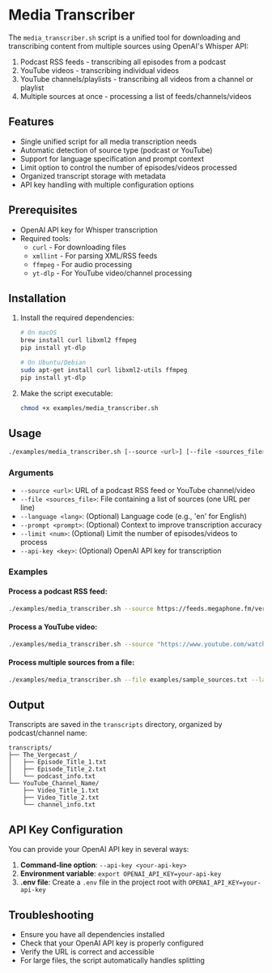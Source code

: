 # Media Transcriber

The `media_transcriber.sh` script is a unified tool for downloading and transcribing content from multiple sources using OpenAI's Whisper API:

1. Podcast RSS feeds - transcribing all episodes from a podcast
2. YouTube videos - transcribing individual videos
3. YouTube channels/playlists - transcribing all videos from a channel or playlist
4. Multiple sources at once - processing a list of feeds/channels/videos

## Features

- Single unified script for all media transcription needs
- Automatic detection of source type (podcast or YouTube)
- Support for language specification and prompt context
- Limit option to control the number of episodes/videos processed
- Organized transcript storage with metadata
- API key handling with multiple configuration options

## Prerequisites

- OpenAI API key for Whisper transcription
- Required tools:
  - `curl` - For downloading files
  - `xmllint` - For parsing XML/RSS feeds
  - `ffmpeg` - For audio processing
  - `yt-dlp` - For YouTube video/channel processing

## Installation

1. Install the required dependencies:

   ```bash
   # On macOS
   brew install curl libxml2 ffmpeg
   pip install yt-dlp
   
   # On Ubuntu/Debian
   sudo apt-get install curl libxml2-utils ffmpeg
   pip install yt-dlp
   ```

2. Make the script executable:

   ```bash
   chmod +x examples/media_transcriber.sh
   ```

## Usage

```bash
./examples/media_transcriber.sh [--source <url>] [--file <sources_file>] [--language <lang>] [--prompt <prompt>] [--limit <num>] [--api-key <key>]
```

### Arguments

- `--source <url>`: URL of a podcast RSS feed or YouTube channel/video
- `--file <sources_file>`: File containing a list of sources (one URL per line)
- `--language <lang>`: (Optional) Language code (e.g., 'en' for English)
- `--prompt <prompt>`: (Optional) Context to improve transcription accuracy
- `--limit <num>`: (Optional) Limit the number of episodes/videos to process
- `--api-key <key>`: (Optional) OpenAI API key for transcription

### Examples

#### Process a podcast RSS feed:

```bash
./examples/media_transcriber.sh --source https://feeds.megaphone.fm/vergecast --language en --prompt "Tech news podcast" --limit 5
```

#### Process a YouTube video:

```bash
./examples/media_transcriber.sh --source "https://www.youtube.com/watch?v=example" --language en
```

#### Process multiple sources from a file:

```bash
./examples/media_transcriber.sh --file examples/sample_sources.txt --language en --limit 3
```

## Output

Transcripts are saved in the `transcripts` directory, organized by podcast/channel name:

```
transcripts/
├── The_Vergecast_/
│   ├── Episode_Title_1.txt
│   ├── Episode_Title_2.txt
│   └── podcast_info.txt
└── YouTube_Channel_Name/
    ├── Video_Title_1.txt
    ├── Video_Title_2.txt
    └── channel_info.txt
```

## API Key Configuration

You can provide your OpenAI API key in several ways:

1. **Command-line option**: `--api-key <your-api-key>`
2. **Environment variable**: `export OPENAI_API_KEY=your-api-key`
3. **.env file**: Create a `.env` file in the project root with `OPENAI_API_KEY=your-api-key`

## Troubleshooting

- Ensure you have all dependencies installed
- Check that your OpenAI API key is properly configured
- Verify the URL is correct and accessible
- For large files, the script automatically handles splitting
